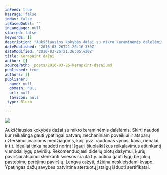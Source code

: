 ```yaml
---
inFeed: true
hasPage: false
inNav: false
isBasedOnUrl: ''
inLanguage: null
starred: false
keywords: []
description: "Aukščiausios kokybės dažai su mikro keraminėmis dalelėmis. Skirti naudoti kur reikalinga gauti ypatingai patvarų mechaniniam poveikiui ir atsparų užteršimui įvairioms medžiagoms, kaip pvz. raudonas vynas, kava, riebalai ir t.t.\_Idealiai tinka naudoti norint išgauti šiuolaikiškus reikalavimus atitinkantį vienodai lygų paviršių. Rekomenduojami didelių plotų dažymui, kurių paviršiai atspindi slenkanti šviesos srautą t.y. būtina gauti lygų be jokių pastebimų perėjimų paviršių. Lengva dažyti, džiūna neskleisdami kvapo. Ypatingas dažų savybes patvirtina atestuotų įstaigų išduoti sertifikatai."
datePublished: '2016-03-26T21:26:16.330Z'
dateModified: '2016-03-26T21:26:05.630Z'
title: Kerapaint dažai
author: []
sourcePath: _posts/2016-03-26-kerapaint-dazai.md
published: true
authors: []
publisher:
  name: null
  domain: null
  url: null
  favicon: null
_type: Blurb

---
```

![](https://s3-us-west-2.amazonaws.com/the-grid-img/p/9bd7b4bd905167d00e33cdb757018eb06a37cfa3.png)

Aukščiausios kokybės dažai su mikro keraminėmis dalelėmis. Skirti naudoti kur reikalinga gauti ypatingai patvarų mechaniniam poveikiui ir atsparų užteršimui įvairioms medžiagoms, kaip pvz. raudonas vynas, kava, riebalai ir t.t. Idealiai tinka naudoti norint išgauti šiuolaikiškus reikalavimus atitinkantį vienodai lygų paviršių. Rekomenduojami didelių plotų dažymui, kurių paviršiai atspindi slenkanti šviesos srautą t.y. būtina gauti lygų be jokių pastebimų perėjimų paviršių. Lengva dažyti, džiūna neskleisdami kvapo. Ypatingas dažų savybes patvirtina atestuotų įstaigų išduoti sertifikatai.